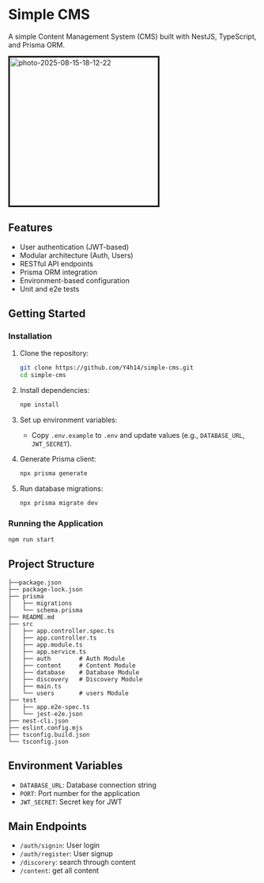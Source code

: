 # Simple CMS

A simple Content Management System (CMS) built with NestJS, TypeScript, and Prisma ORM.

<img src="https://i.ibb.co/6cr4F3th/photo-2025-08-15-18-12-22.jpg" alt="photo-2025-08-15-18-12-22" border="3" width="300" hight="auto" />


## Features

- User authentication (JWT-based)
- Modular architecture (Auth, Users)
- RESTful API endpoints
- Prisma ORM integration
- Environment-based configuration
- Unit and e2e tests

## Getting Started

### Installation

1. Clone the repository:
   ```bash
   git clone https://github.com/Y4h14/simple-cms.git
   cd simple-cms
   ```
2. Install dependencies:
   ```bash
   npm install
   ```
3. Set up environment variables:
   - Copy `.env.example` to `.env` and update values (e.g., `DATABASE_URL`, `JWT_SECRET`).

4. Generate Prisma client:
   ```bash
   npx prisma generate
   ```
5. Run database migrations:
   ```bash
   npx prisma migrate dev
   ```

### Running the Application

```bash
npm run start 
```

## Project Structure

```
├──package.json
├── package-lock.json
├── prisma
│   ├── migrations
│   └── schema.prisma
├── README.md
├── src
│   ├── app.controller.spec.ts
│   ├── app.controller.ts
│   ├── app.module.ts
│   ├── app.service.ts
│   ├── auth        # Auth Module
│   ├── content     # Content Module
│   ├── database    # Database Module
│   ├── discovery   # Discovery Module
│   ├── main.ts
│   └── users       # users Module
├── test
│   ├── app.e2e-spec.ts
│   └── jest-e2e.json
├── nest-cli.json
├── eslint.config.mjs
├── tsconfig.build.json
└── tsconfig.json
```

## Environment Variables

- `DATABASE_URL`: Database connection string
- `PORT`: Port number for the application
- `JWT_SECRET`: Secret key for JWT

## Main Endpoints

- `/auth/signin`: User login
- `/auth/register`: User signup
- `/discorery`: search through content
- `/content`: get all content
